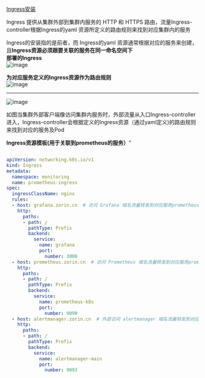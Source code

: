 [Ingress安装](https://github.com/Zorinman/K8S/blob/main/%E9%83%A8%E7%BD%B2%E6%96%87%E6%A1%A3/ingress-nginx%E5%AE%89%E8%A3%85.md)  

Ingress 提供从集群外部到集群内服务的 HTTP 和 HTTPS 路由，流量Ingress-controller根据Ingress的yaml 资源所定义的路由规则来找到对应集群内的服务  

Ingress的安装指的是前者，而 Ingress的yaml 资源通常根据对应的服务来创建，且**Ingress资源必须跟要关联的服务在同一命名空间下**  
**部署的Ingress**  
![image](https://github.com/user-attachments/assets/f1ed0c61-3606-4b07-9887-35c2546232f3)  

**为对应服务定义的Ingress资源作为路由规则**  
![image](https://github.com/user-attachments/assets/d9678c5d-18bb-40da-af63-47a258f05e3a)  

-----
![image](https://github.com/user-attachments/assets/cf1971b8-3ed1-4daf-b509-2583df5f54db)

如图当集群外部客户端像访问集群内服务时，外部流量从入口Ingress-controller进入，Ingress-controller会根据定义的Ingress资源（通过yaml定义)的路由规则来找到对应的服务及Pod  

**Ingress资源模板(用于关联到prometheus的服务）**"
```yaml

apiVersion: networking.k8s.io/v1
kind: Ingress
metadata:
  namespace: monitoring
  name: prometheus-ingress
spec:
  ingressClassName: nginx
  rules:
  - host: grafana.zorin.cn  # 访问 Grafana 域名流量转发到对应服务prometheus-k8s 
    http:
      paths:
      - path: /
        pathType: Prefix
        backend:
          service:
            name: grafana
            port:
              number: 3000
  - host: prometheus.zorin.cn  # 访问 Prometheus 域名流量转发到对应服务prometheus-k8s 
    http:
      paths:
      - path: /
        pathType: Prefix
        backend:
          service:
            name: prometheus-k8s 
            port:
              number: 9090
  - host: alertmanager.zorin.cn  # 外部访问 alertmanager 域名流量转发到对应服务alertmanager-main
    http:
      paths:
      - path: /
        pathType: Prefix
        backend:
          service:
            name: alertmanager-main
            port:
              number: 9093

```


